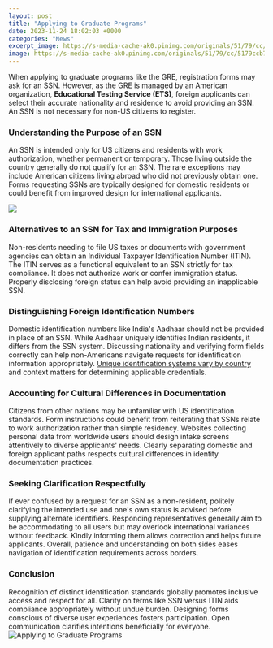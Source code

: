 ```yaml
---
layout: post
title: "Applying to Graduate Programs"
date: 2023-11-24 18:02:03 +0000
categories: "News"
excerpt_image: https://s-media-cache-ak0.pinimg.com/originals/51/79/cc/5179ccb7856ab2a3486879f14050a88f.png
image: https://s-media-cache-ak0.pinimg.com/originals/51/79/cc/5179ccb7856ab2a3486879f14050a88f.png
---
```


When applying to graduate programs like the GRE, registration forms may ask for an SSN. However, as the GRE is managed by an American organization, **Educational Testing Service (ETS)**, foreign applicants can select their accurate nationality and residence to avoid providing an SSN. An SSN is not necessary for non-US citizens to register. 
### Understanding the Purpose of an SSN 
An SSN is intended only for US citizens and residents with work authorization, whether permanent or temporary. Those living outside the country generally do not qualify for an SSN. The rare exceptions may include American citizens living abroad who did not previously obtain one. Forms requesting SSNs are typically designed for domestic residents or could benefit from improved design for international applicants.

![](https://siteimages.textbooks.com/uploads/2018/05/tips-for-applying-to-graduate-school-timeline-checklist-infographic-textbookscom-princeton-review.png)
### Alternatives to an SSN for Tax and Immigration Purposes
Non-residents needing to file US taxes or documents with government agencies can obtain an Individual Taxpayer Identification Number (ITIN). The ITIN serves as a functional equivalent to an SSN strictly for tax compliance. It does not authorize work or confer immigration status. Properly disclosing foreign status can help avoid providing an inapplicable SSN.
### Distinguishing Foreign Identification Numbers  
Domestic identification numbers like India's Aadhaar should not be provided in place of an SSN. While Aadhaar uniquely identifies Indian residents, it differs from the SSN system. Discussing nationality and verifying form fields correctly can help non-Americans navigate requests for identification information appropriately. [Unique identification systems vary by country](https://vsmarts.github.io/the-best-co-op-games-on-xbox-series-x/) and context matters for determining applicable credentials.
### Accounting for Cultural Differences in Documentation
Citizens from other nations may be unfamiliar with US identification standards. Form instructions could benefit from reiterating that SSNs relate to work authorization rather than simple residency. Websites collecting personal data from worldwide users should design intake screens attentively to diverse applicants' needs. Clearly separating domestic and foreign applicant paths respects cultural differences in identity documentation practices.
### Seeking Clarification Respectfully
If ever confused by a request for an SSN as a non-resident, politely clarifying the intended use and one's own status is advised before supplying alternate identifiers. Responding representatives generally aim to be accommodating to all users but may overlook international variances without feedback. Kindly informing them allows correction and helps future applicants. Overall, patience and understanding on both sides eases navigation of identification requirements across borders.
### Conclusion
Recognition of distinct identification standards globally promotes inclusive access and respect for all. Clarity on terms like SSN versus ITIN aids compliance appropriately without undue burden. Designing forms conscious of diverse user experiences fosters participation. Open communication clarifies intentions beneficially for everyone.
![Applying to Graduate Programs](https://s-media-cache-ak0.pinimg.com/originals/51/79/cc/5179ccb7856ab2a3486879f14050a88f.png)